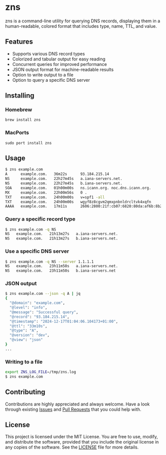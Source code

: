 # zns

zns is a command-line utility for querying DNS records, displaying them in a human-readable, colored format that includes type, name, TTL, and value.

## Features

* Supports various DNS record types
* Colorized and tabular output for easy reading
* Concurrent queries for improved performance
* JSON output format for machine-readable results
* Option to write output to a file
* Option to query a specific DNS server

## Installing

### Homebrew
```sh
brew install zns
```

### MacPorts
```
sudo port install zns
```

## Usage

```sh
$ zns example.com
A      example.com.   36m22s      93.184.215.14
NS     example.com.   22h27m45s   a.iana-servers.net.
NS     example.com.   22h27m45s   b.iana-servers.net.
SOA    example.com.   01h00m00s   ns.icann.org. noc.dns.icann.org.
MX     example.com.   22h00m56s   0 .
TXT    example.com.   24h00m00s   v=spf1 -all
TXT    example.com.   24h00m00s   wgyf8z8cgvm2qmxpnbnldrcltvk4xqfn
AAAA   example.com.   17m11s      2606:2800:21f:cb07:6820:80da:af6b:8b2c
```

### Query a specific record type

```sh
$ zns example.com -q NS
NS   example.com.   21h13m27s   a.iana-servers.net.
NS   example.com.   21h13m27s   b.iana-servers.net.
```

### Use a specific DNS server

```sh
$ zns example.com -q NS --server 1.1.1.1
NS   example.com.   23h11m50s   a.iana-servers.net.
NS   example.com.   23h11m50s   b.iana-servers.net
```

### JSON output

```sh
$ zns example.com --json -q A | jq
{
  "@domain": "example.com",
  "@level": "info",
  "@message": "Successful query",
  "@record": "93.184.215.14",
  "@timestamp": "2024-12-17T01:04:06.104173+01:00",
  "@ttl": "33m10s",
  "@type": "A",
  "@version": "dev",
  "@view": "json"
}
...
```

### Writing to a file

```sh
export ZNS_LOG_FILE=/tmp/zns.log
$ zns example.com
```

## Contributing

Contributions are highly appreciated and always welcome.
Have a look through existing [Issues](https://github.com/znscli/zns/issues) and [Pull Requests](https://github.com/znscli/zns/pulls) that you could help with.

## License

This project is licensed under the MIT License. You are free to use, modify, and distribute the software, provided that you include the original license in any copies of the software. See the [LICENSE](LICENSE) file for more details.

